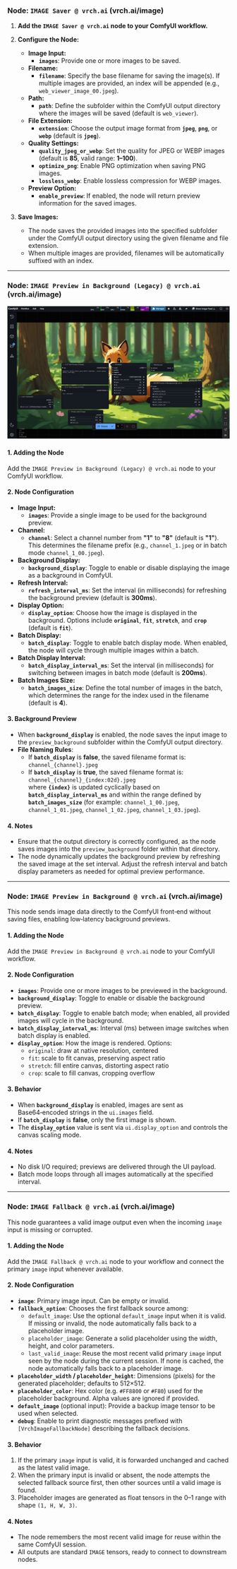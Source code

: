 ### Node: `IMAGE Saver @ vrch.ai` (vrch.ai/image)

1. **Add the `IMAGE Saver @ vrch.ai` node to your ComfyUI workflow.**

2. **Configure the Node:**
   - **Image Input:**
     - **`images`**: Provide one or more images to be saved.
   - **Filename:**
     - **`filename`**: Specify the base filename for saving the image(s). If multiple images are provided, an index will be appended (e.g., `web_viewer_image_00.jpeg`).
   - **Path:**
     - **`path`**: Define the subfolder within the ComfyUI output directory where the images will be saved (default is `web_viewer`).
   - **File Extension:**
     - **`extension`**: Choose the output image format from **`jpeg`**, **`png`**, or **`webp`** (default is **`jpeg`**).
   - **Quality Settings:**
     - **`quality_jpeg_or_webp`**: Set the quality for JPEG or WEBP images (default is **85**, valid range: **1–100**).
     - **`optimize_png`**: Enable PNG optimization when saving PNG images.
     - **`lossless_webp`**: Enable lossless compression for WEBP images.
   - **Preview Option:**
     - **`enable_preview`**: If enabled, the node will return preview information for the saved images.

3. **Save Images:**
   - The node saves the provided images into the specified subfolder under the ComfyUI output directory using the given filename and file extension.
   - When multiple images are provided, filenames will be automatically suffixed with an index.

---

### Node: `IMAGE Preview in Background (Legacy) @ vrch.ai` (vrch.ai/image)

![](../assets/images/example_003_preview_image_in_background.png)

#### 1. Adding the Node
Add the `IMAGE Preview in Background (Legacy) @ vrch.ai` node to your ComfyUI workflow.

#### 2. Node Configuration
- **Image Input:**
  - **`images`**: Provide a single image to be used for the background preview.
- **Channel:**
  - **`channel`**: Select a channel number from **"1"** to **"8"** (default is **"1"**). This determines the filename prefix (e.g., `channel_1.jpeg` or in batch mode `channel_1_00.jpeg`).
- **Background Display:**
  - **`background_display`**: Toggle to enable or disable displaying the image as a background in ComfyUI.
- **Refresh Interval:**
  - **`refresh_interval_ms`**: Set the interval (in milliseconds) for refreshing the background preview (default is **300ms**).
- **Display Option:**
  - **`display_option`**: Choose how the image is displayed in the background. Options include **`original`**, **`fit`**, **`stretch`**, and **`crop`** (default is **`fit`**).
- **Batch Display:**
  - **`batch_display`**: Toggle to enable batch display mode. When enabled, the node will cycle through multiple images within a batch.
- **Batch Display Interval:**
  - **`batch_display_interval_ms`**: Set the interval (in milliseconds) for switching between images in batch mode (default is **200ms**).
- **Batch Images Size:**
  - **`batch_images_size`**: Define the total number of images in the batch, which determines the range for the index used in the filename (default is **4**).

#### 3. Background Preview
- When **`background_display`** is enabled, the node saves the input image to the `preview_background` subfolder within the ComfyUI output directory.
- **File Naming Rules**:
  - If **`batch_display`** is **false**, the saved filename format is:  
    `channel_{channel}.jpeg`
  - If **`batch_display`** is **true**, the saved filename format is:  
    `channel_{channel}_{index:02d}.jpeg`  
    where **`{index}`** is updated cyclically based on **`batch_display_interval_ms`** and within the range defined by **`batch_images_size`** (for example: `channel_1_00.jpeg`, `channel_1_01.jpeg`, `channel_1_02.jpeg`, `channel_1_03.jpeg`).

#### 4. Notes
- Ensure that the output directory is correctly configured, as the node saves images into the `preview_background` folder within that directory.
- The node dynamically updates the background preview by refreshing the saved image at the set interval. Adjust the refresh interval and batch display parameters as needed for optimal preview performance.

---

### Node: `IMAGE Preview in Background @ vrch.ai` (vrch.ai/image)

This node sends image data directly to the ComfyUI front‑end without saving files, enabling low‑latency background previews.

#### 1. Adding the Node
Add the `IMAGE Preview in Background @ vrch.ai` node to your ComfyUI workflow.

#### 2. Node Configuration
- **`images`**: Provide one or more images to be previewed in the background.
- **`background_display`**: Toggle to enable or disable the background preview.
- **`batch_display`**: Toggle to enable batch mode; when enabled, all provided images will cycle in the background.
- **`batch_display_interval_ms`**: Interval (ms) between image switches when batch display is enabled.
- **`display_option`**: How the image is rendered. Options:
  - `original`: draw at native resolution, centered
  - `fit`: scale to fit canvas, preserving aspect ratio
  - `stretch`: fill entire canvas, distorting aspect ratio
  - `crop`: scale to fill canvas, cropping overflow

#### 3. Behavior
- When **`background_display`** is enabled, images are sent as Base64‑encoded strings in the `ui.images` field.
- If **`batch_display`** is **false**, only the first image is shown.
- The **`display_option`** value is sent via `ui.display_option` and controls the canvas scaling mode.

#### 4. Notes
- No disk I/O required; previews are delivered through the UI payload.
- Batch mode loops through all images automatically at the specified interval.

---

### Node: `IMAGE Fallback @ vrch.ai` (vrch.ai/image)

This node guarantees a valid image output even when the incoming `image` input is missing or corrupted.

#### 1. Adding the Node
Add the `IMAGE Fallback @ vrch.ai` node to your workflow and connect the primary `image` input whenever available.

#### 2. Node Configuration
- **`image`**: Primary image input. Can be empty or invalid.
- **`fallback_option`**: Chooses the first fallback source among:
  - `default_image`: Use the optional `default_image` input when it is valid. If missing or invalid, the node automatically falls back to a placeholder image.
  - `placeholder_image`: Generate a solid placeholder using the width, height, and color parameters.
  - `last_valid_image`: Reuse the most recent valid primary `image` input seen by the node during the current session. If none is cached, the node automatically falls back to a placeholder image.
- **`placeholder_width` / `placeholder_height`**: Dimensions (pixels) for the generated placeholder; defaults to 512×512.
- **`placeholder_color`**: Hex color (e.g. `#FF8800` or `#F80`) used for the placeholder background. Alpha values are ignored if provided.
- **`default_image`** (optional input): Provide a backup image tensor to be used when selected.
- **`debug`**: Enable to print diagnostic messages prefixed with `[VrchImageFallbackNode]` describing the fallback decisions.

#### 3. Behavior
1. If the primary `image` input is valid, it is forwarded unchanged and cached as the latest valid image.
2. When the primary input is invalid or absent, the node attempts the selected fallback source first, then other sources until a valid image is found.
3. Placeholder images are generated as float tensors in the 0–1 range with shape `(1, H, W, 3)`.

#### 4. Notes
- The node remembers the most recent valid image for reuse within the same ComfyUI session.
- All outputs are standard `IMAGE` tensors, ready to connect to downstream nodes.
